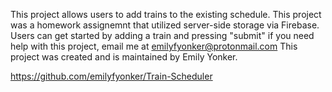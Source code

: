 This project allows users to add trains to the existing schedule.
This project was a homework assignemnt that utilized server-side storage via Firebase.
Users can get started by adding a train and pressing "submit"
if you need help with this project, email me at emilyfyonker@protonmail.com
This project was created and is maintained by Emily Yonker. 

https://github.com/emilyfyonker/Train-Scheduler

